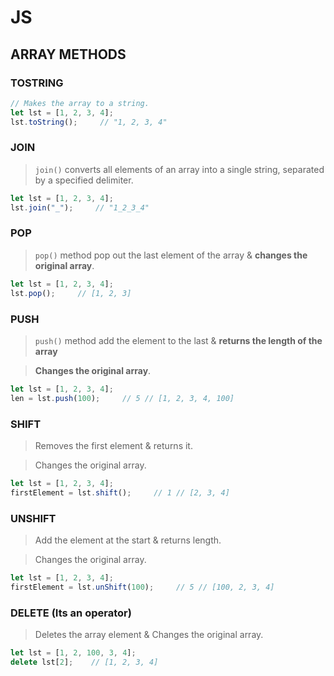 # JS

## ARRAY METHODS

### TOSTRING

```javascript
// Makes the array to a string.
let lst = [1, 2, 3, 4];
lst.toString();     // "1, 2, 3, 4"
```

### JOIN

> `join()` converts all elements of an array into a single string, separated by a specified delimiter.

```javascript
let lst = [1, 2, 3, 4];
lst.join("_");     // "1_2_3_4"
```

### POP

> `pop()` method pop out the last element of the array & **changes the original array**.

```javascript
let lst = [1, 2, 3, 4];
lst.pop();     // [1, 2, 3]
```

### PUSH

> `push()` method add the element to the last & **returns the length of the array**

>**Changes the original array**.

```javascript
let lst = [1, 2, 3, 4];
len = lst.push(100);     // 5 // [1, 2, 3, 4, 100]
```

### SHIFT

> Removes the first element & returns it.

> Changes the original array.

```javascript
let lst = [1, 2, 3, 4];
firstElement = lst.shift();     // 1 // [2, 3, 4]
```

### UNSHIFT

> Add the element at the start & returns length.

> Changes the original array.

```javascript
let lst = [1, 2, 3, 4];
firstElement = lst.unShift(100);     // 5 // [100, 2, 3, 4]
```

### DELETE (Its an operator)

> Deletes the array element & Changes the original array.

```javascript
let lst = [1, 2, 100, 3, 4];
delete lst[2];    // [1, 2, 3, 4]
```

